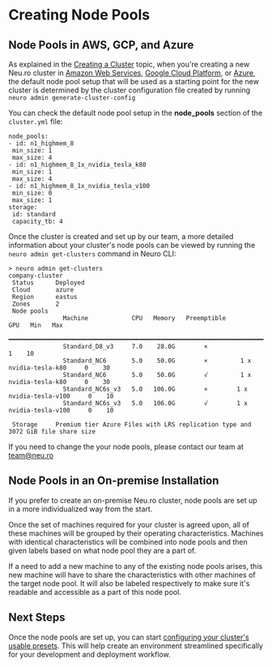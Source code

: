 # Creating Node Pools

## Node Pools in AWS, GCP, and Azure

As explained in the [Creating a Cluster](creating-a-cluster.md) topic, when you're creating a new Neu.ro cluster in [Amazon Web Services](https://aws.amazon.com/), [Google Cloud Platform](https://cloud.google.com/), or [Azure](https://azure.microsoft.com/en-in/), the default node pool setup that will be used as a starting point for the new cluster is determined by the cluster configuration file created by running `neuro admin generate-cluster-config`

You can check the default node pool setup in the **node\_pools** section of the `cluster.yml` file:

```text
node_pools:
- id: n1_highmem_8
 min_size: 1
 max_size: 4
- id: n1_highmem_8_1x_nvidia_tesla_k80
 min_size: 1
 max_size: 4
- id: n1_highmem_8_1x_nvidia_tesla_v100
 min_size: 0
 max_size: 1
storage:
 id: standard
 capacity_tb: 4
```

Once the cluster is created and set up by our team, a more detailed information about your cluster's node pools can be viewed by running the `neuro admin get-clusters` command in Neuro CLI:

```text
> neuro admin get-clusters
company-cluster                                                                                      
 Status      Deployed                                                                              
 Cloud       azure                                                                                 
 Region      eastus                                                                                
 Zones       2                                                                                     
 Node pools                                                                                        
               Machine            CPU   Memory   Preemptible                     GPU   Min   Max   
              ━━━━━━━━━━━━━━━━━━━━━━━━━━━━━━━━━━━━━━━━━━━━━━━━━━━━━━━━━━━━━━━━━━━━━━━━━━━━━━━━━━━  
               Standard_D8_v3     7.0    28.0G        ×                                  1    10   
               Standard_NC6       5.0    50.0G        ×         1 x nvidia-tesla-k80     0    30   
               Standard_NC6       5.0    50.0G        √         1 x nvidia-tesla-k80     0    30   
               Standard_NC6s_v3   5.0   106.0G        ×        1 x nvidia-tesla-v100     0    10   
               Standard_NC6s_v3   5.0   106.0G        √        1 x nvidia-tesla-v100     0    10   

 Storage     Premium tier Azure Files with LRS replication type and 3072 GiB file share size
```

If you need to change the your node pools, please contact our team at [team@neu.ro](mailto:team@neu.ro)

## Node Pools in an On-premise Installation

If you prefer to create an on-premise Neu.ro cluster, node pools are set up in a more individualized way from the start.

Once the set of machines required for your cluster is agreed upon, all of these machines will be grouped by their operating characteristics. Machines with identical characteristics will be combined into node pools and then given labels based on what node pool they are a part of.

If a need to add a new machine to any of the existing node pools arises, this new machine will have to share the characteristics with other machines of the target node pool. It will also be labeled respectively to make sure it's readable and accessible as a part of this node pool.

## Next Steps

Once the node pools are set up, you can start [configuring your cluster's usable presets](managing-presets.md). This will help create an environment streamlined specifically for your development and deployment workflow.

